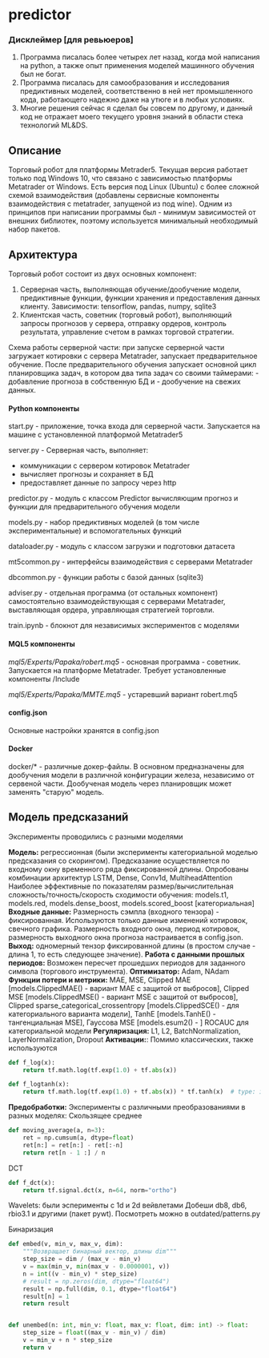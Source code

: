 # predictor

### Дисклеймер [для ревьюеров]
1. Программа писалась более четырех лет назад, когда мой написания на python, а также опыт применения моделей машинного обучения был не богат.
2. Программа писалась для самообразования и исследования предиктивных моделей, соответственно в ней нет промышленного кода, работающего надежно даже на утюге и в любых условиях.
3. Многие решения сейчас я сделал бы совсем по другому, и данный код не отражает моего текущего уровня знаний в области стека технологий ML&DS.



## Описание
Торговый робот для платформы Metrader5. Текущая версия работает только под Windows 10, что связано с зависимостью платформы Metatrader от Windows. Есть версия под Linux (Ubuntu) с более сложной схемой взаимодействия (добавлены сервисные компоненты взаимодействия с metatrader, запущеной из под wine).
Одним из принципов при написании программы был - минимум зависимостей от внешних библиотек, поэтому используется минимальный необходимый набор пакетов.


## Архитектура
Торговый робот состоит из двух основных компонент:
1. Серверная часть, выполняющая обучение/дообучение модели, предиктивные функции, функции хранения и предоставления данных клиенту. Зависимости: tensorflow, pandas, numpy, sqlite3
2. Клиентская часть, советник (торговый робот), выполняющий запросы прогнозов у сервера, отправку ордеров, контроль результата, управление счетом в рамках торговой стратегии.

Схема работы серверной части: при запуске серверной части загружает котировки с сервера Metatrader, запускает предварительное обучение. После предварительного обучения запускает основной цикл планировщика задач, в котором два типа задач со своими таймерами:
    - добавление прогноза в собственную БД и
    - дообучение на свежих данных.

#### Python компоненты
start.py - приложение, точка входа для серверной части. Запускается на машине с установленной платформой Metatrader5

server.py - Серверная часть, выполняет:
- коммуникации с сервером котировок Metatrader
- вычисляет прогнозы и сохраняет в БД
- предоставляет данные по запросу через http

predictor.py - модуль с классом Predictor вычисляющим прогноз и функции для предварительного обучения модели

models.py - набор предиктивных моделей (в том числе экспериментальные) и вспомогательных функций

dataloader.py - модуль с классом загрузки и подготовки датасета

mt5common.py - интерфейсы взаимодействия с серверами Metatrader

dbcommon.py - функции работы с базой данных (sqlite3)

adviser.py - отдельная программа (от остальных компонент) самостоятельно взаимодействующая с серверами Metatrader, выставляющая ордера, управляющая стратегией торговли.

train.ipynb - блокнот для независимых экспериментов с моделями


#### MQL5 компоненты

*mql5/Experts/Papaka/robert.mq5* - основная программа - советник. Запускается на платформе Metatrader. Требует установленные компоненты /Include

*mql5/Experts/Papaka/MMTE.mq5* - устаревший вариант robert.mq5

#### config.json
Основные настройки хранятся в config.json

#### Docker
docker/* - различные докер-файлы. В основном предназначены для дообучения модели в различной конфигурации железа, независимо от сервеной части. Дообученая модель через планировщик может заменять "старую" модель.


## Модель предсказаний
Эксперименты проводились с разными моделями

**Модель:** регрессионная (были эксперименты категориальной моделью предсказания со скорингом).
Предсказание осуществляется по входному окну временного ряда фиксированной длины. 
Опробованы комбинации архитектур LSTM, Dense, Conv1d, MultiheadAttention
Наиболее эффективные по показателям размер/вычислительная сложность/точность/скорость сходимости обучения: models.t1, models.red, models.dense_boost, models.scored_boost [категориальная]
**Входные данные:** Размерность сэмпла (входного тензора) - фиксированная. Используются только данные изменений котировок, свечного графика. Размерность входного окна, период котировок, размерность выходного окна прогноза настраивается в config.json.
**Выход:** одномерный тензор фиксированной длины (в простом случае - длина 1, то есть следующее значение).
**Работа с данными прошлых периодов:** Возможен пересчет прошедших периодов для заданного символа (торгового инструмента).
**Оптимизатор:** Adam, NAdam
**Функции потери и метрики:** 
MAE,
MSE,
Clipped MAE [models.ClippedMAE() - вариант MAE с защитой от выбросов],
Clipped MSE [models.ClippedMSE() - вариант MSE с защитой от выбросов],
Clipped sparse_categorical_crossentropy [models.ClippedSCE() - для категориального варианта модели],
TanhE [models.TanhE() - тангенциальная MSE],
Гауссова MSE [models.esum2() - ]
ROCAUC для категориальной модели
**Регуляризация:** L1, L2, BatchNormalization, LayerNormalization, Dropout
**Активации:**: 
Помимо классических, также используются
```python
def f_log(x):
    return tf.math.log(tf.exp(1.0) + tf.abs(x))

def f_logtanh(x):
    return tf.math.log(tf.exp(1.0) + tf.abs(x)) * tf.tanh(x)  # type: ignore
```

**Предобработки:**
Эксперименты с различными преобразованиями в разных моделях:
Скользящее среднее
```python
def moving_average(a, n=3):
    ret = np.cumsum(a, dtype=float)
    ret[n:] = ret[n:] - ret[:-n]
    return ret[n - 1 :] / n
```

DCT
```python
def f_dct(x):
    return tf.signal.dct(x, n=64, norm="ortho")
```

Wavelets: были эсперименты с 1d и 2d вейвлетами Добеши db8, db6, rbio3.1 и другими (пакет pywt). Посмотреть можно в outdated/patterns.py

Бинаризация
```python
def embed(v, min_v, max_v, dim):
    """Возвращает бинарный вектор, длины dim"""
    step_size = dim / (max_v - min_v)
    v = max(min_v, min(max_v - 0.0000001, v))
    n = int((v - min_v) * step_size)
    # result = np.zeros(dim, dtype="float64")
    result = np.full(dim, 0.1, dtype="float64")
    result[n] = 1
    return result


def unembed(n: int, min_v: float, max_v: float, dim: int) -> float:
    step_size = float((max_v - min_v) / dim)
    v = min_v + n * step_size
    return v
```